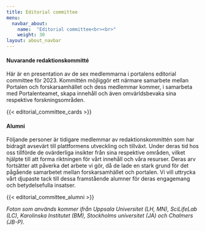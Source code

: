 ```yaml
---
title: Editorial committee
menu:
  navbar_about:
    name:  "Editorial committee<br><br>"
    weight: 30
layout: about_navbar
---
```


#### Nuvarande redaktionskommitté
Här är en presentation av de sex medlemmarna i portalens editorial committee för 2023. Kommittén möjliggör ett närmare samarbete mellan Portalen och forskarsamhället och dess medlemmar kommer, i samarbeta med
Portalenteamet, skapa innehåll och även  omvärldsbevaka sina respektive forskningsområden.

{{< editorial_committee_cards >}}
<br>

#### Alumni

Följande personer är tidigare medlemmar av redaktionskommittén som har bidragit avsevärt till plattformens utveckling och tillväxt. Under deras tid hos oss tillförde de ovärderliga insikter från sina respektive områden, vilket hjälpte till att forma riktningen för vårt innehåll och våra resurser. Deras arv fortsätter att påverka det arbete vi gör, då de lade en stark grund för det pågående samarbetet mellan forskarsamhället och portalen. Vi vill uttrycka vårt djupaste tack till dessa framstående alumner för deras engagemang och betydelsefulla insatser.

{{< editorial_committee_alumni >}}
<br>

*Foton som används kommer ifrån Uppsala Universitet (LH, MN), SciLifeLab (LC), Karolinska Institutet (BM), Stockholms universitet (JA) och Chalmers (JB-P).*
